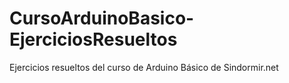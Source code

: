 CursoArduinoBasico-EjerciciosResueltos
======================================

Ejercicios resueltos del curso de Arduino Básico de Sindormir.net
